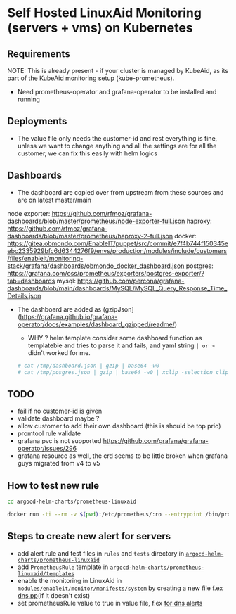 # Self Hosted LinuxAid Monitoring (servers + vms) on Kubernetes

## Requirements

NOTE: This is already present - if your cluster is managed by KubeAid, as its part of the KubeAid monitoring setup (kube-prometheus).

* Need prometheus-operator and grafana-operator to be installed and running

## Deployments

* The value file only needs the customer-id and rest everything is fine, unless we want to change anything
  and all the settings are for all the customer, we can fix this easily with helm logics

## Dashboards

* The dashboard are copied over from upstream from these sources and are on latest master/main

node exporter: https://github.com/rfmoz/grafana-dashboards/blob/master/prometheus/node-exporter-full.json
haproxy: https://github.com/rfmoz/grafana-dashboards/blob/master/prometheus/haproxy-2-full.json
docker: https://gitea.obmondo.com/EnableIT/puppet/src/commit/e7f4b744f150345eebc2335929bfc6d6344276f9/envs/production/modules/include/customers/files/enableit/monitoring-stack/grafana/dashboards/obmondo_docker_dashboard.json
postgres: https://grafana.com/oss/prometheus/exporters/postgres-exporter/?tab=dashboards
mysql: https://github.com/percona/grafana-dashboards/blob/main/dashboards/MySQL/MySQL_Query_Response_Time_Details.json

* The dashboard are added as (gzipJson](https://grafana.github.io/grafana-operator/docs/examples/dashboard_gzipped/readme/)

  * WHY ? helm template consider some dashboard function as templateble
    and tries to parse it and fails, and yaml string `| or >` didn't worked for me.

  ```sh
  # cat /tmp/dashboard.json | gzip | base64 -w0
  # cat /tmp/posgres.json | gzip | base64 -w0 | xclip -selection clipboard -i
  ```

## TODO

* fail if no customer-id is given
* validate dashboard maybe ?
* allow customer to add their own dashboard (this is should be top prio)
* promtool rule validate
* grafana pvc is not supported https://github.com/grafana/grafana-operator/issues/296
* grafana resource as well, the crd seems to be little broken when grafana guys migrated from v4 to v5

## How to test new rule

```sh
cd argocd-helm-charts/prometheus-linuxaid

docker run -ti --rm -v $(pwd):/etc/prometheus/:ro --entrypoint /bin/promtool prom/prometheus test rules /etc/prometheus/tests/${NEW_RULE}.yaml
```

## Steps to create new alert for servers

* add alert rule and test files in `rules` and `tests` directory in [`argocd-helm-charts/prometheus-linuxaid`](../prometheus-linuxaid/)
* add `PrometheusRule` template in [`argocd-helm-charts/prometheus-linuxaid/templates`](./templates/)
* enable the monitoring in LinuxAid in
[`modules/enableit/monitor/manifests/system`](https://gitea.obmondo.com/EnableIT/LinuxAid/src/branch/master/modules/enableit/monitor/manifests/system) by creating a
new file f.ex [dns.pp](https://gitea.obmondo.com/EnableIT/LinuxAid/src/branch/master/modules/enableit/monitor/manifests/system/dns.pp)(if it doesn't exist)
* set prometheusRule value to true in value file, f.ex [for dns alerts](https://gitea.obmondo.com/EnableIT/KubeAid/src/branch/master/argocd-helm-charts/prometheus-linuxaid/values.yaml#L28)
